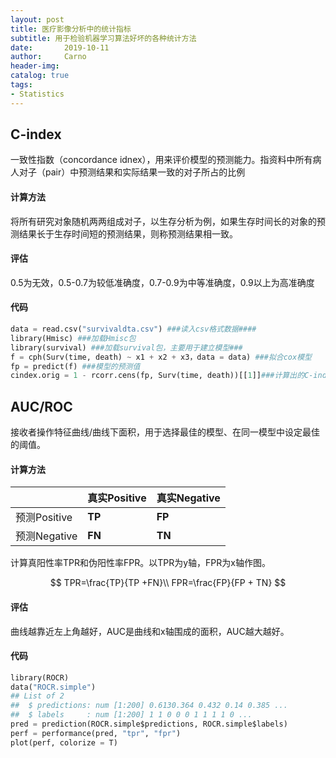 ```yaml
---
layout: post
title: 医疗影像分析中的统计指标
subtitle: 用于检验机器学习算法好坏的各种统计方法
date:       2019-10-11
author:     Carno
header-img: 
catalog: true
tags:
- Statistics
---
```


## C-index

一致性指数（concordance idnex），用来评价模型的预测能力。指资料中所有病人对子（pair）中预测结果和实际结果一致的对子所占的比例

#### 计算方法

将所有研究对象随机两两组成对子，以生存分析为例，如果生存时间长的对象的预测结果长于生存时间短的预测结果，则称预测结果相一致。

#### 评估

0.5为无效，0.5-0.7为较低准确度，0.7-0.9为中等准确度，0.9以上为高准确度

#### 代码

```python
data = read.csv("survivaldta.csv") ###读入csv格式数据####
library(Hmisc) ###加载Hmisc包
library(survival) ###加载survival包，主要用于建立模型###
f = cph(Surv(time, death) ~ x1 + x2 + x3，data = data) ###拟合cox模型
fp = predict(f) ###模型的预测值
cindex.orig = 1 - rcorr.cens(fp, Surv(time, death))[[1]]###计算出的C-index
```



## AUC/ROC

接收者操作特征曲线/曲线下面积，用于选择最佳的模型、在同一模型中设定最佳的阈值。

#### 计算方法

|              | 真实Positive | 真实Negative |
| ------------ | ------------ | ------------ |
| 预测Positive | **TP**       | **FP**       |
| 预测Negative | **FN**       | **TN**       |



计算真阳性率TPR和伪阳性率FPR。以TPR为y轴，FPR为x轴作图。


$$
TPR=\frac{TP}{TP +FN}\\
FPR=\frac{FP}{FP + TN}
$$


#### 评估

曲线越靠近左上角越好，AUC是曲线和x轴围成的面积，AUC越大越好。

#### 代码

```python
library(ROCR)
data("ROCR.simple")
## List of 2
##  $ predictions: num [1:200] 0.6130.364 0.432 0.14 0.385 ...
##  $ labels     : num [1:200] 1 1 0 0 0 1 1 1 1 0 ...
pred = prediction(ROCR.simple$predictions, ROCR.simple$labels)
perf = performance(pred, "tpr", "fpr")
plot(perf, colorize = T)
```

